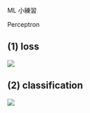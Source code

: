 ML 小練習

Perceptron 

(1) loss
----------
![](https://i.imgur.com/F16zCkC.png)

(2) classification
----------
![](https://i.imgur.com/l3sdhZr.png)
